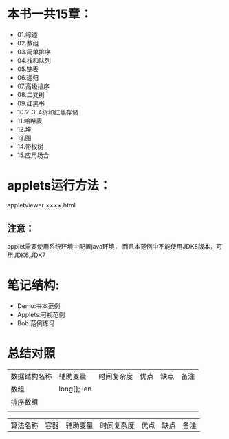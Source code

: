 #  本书一共15章：

* 01.综述
* 02.数组
* 03.简单排序
* 04.栈和队列
* 05.链表
* 06.递归
* 07.高级排序
* 08.二叉树
* 09.红黑书
* 10.2-3-4树和红黑存储
* 11.哈希表
* 12.堆
* 13.图
* 14.带权树
* 15.应用场合


#  applets运行方法：
appletviewer ××××.html

## 注意：
applet需要使用系统环境中配置java环境，
而且本范例中不能使用JDK8版本，可用JDK6,JDK7

# 笔记结构:
* Demo:书本范例
* Applets:可视范例
* Bob:范例练习

# 总结对照

<table>
<tr>
<td>数据结构名称</td>
<td>辅助变量</td>
<td>时间复杂度</td>
<td>优点</td>
<td>缺点</td>
<td>备注</td>
</tr>
<tr>
<td>数组</td>
<td>
long[]; len
</td>
<td></td>
<td></td>
<td></td>
<td></td>
</tr>
<tr>
<td>排序数组</td>
<td></td>
<td></td>
<td></td>
<td></td>
<td></td>
</tr>
<tr>
<td></td>
<td></td>
<td></td>
<td></td>
<td></td>
<td></td>
</tr>
</table>

<table>
<tr>
<td>算法名称</td>
<td>容器</td>
<td>辅助变量</td>
<td>时间复杂度</td>
<td>优点</td>
<td>缺点</td>
<td>备注</td>
</tr>
<tr></tr>
<tr></tr>
</table>


